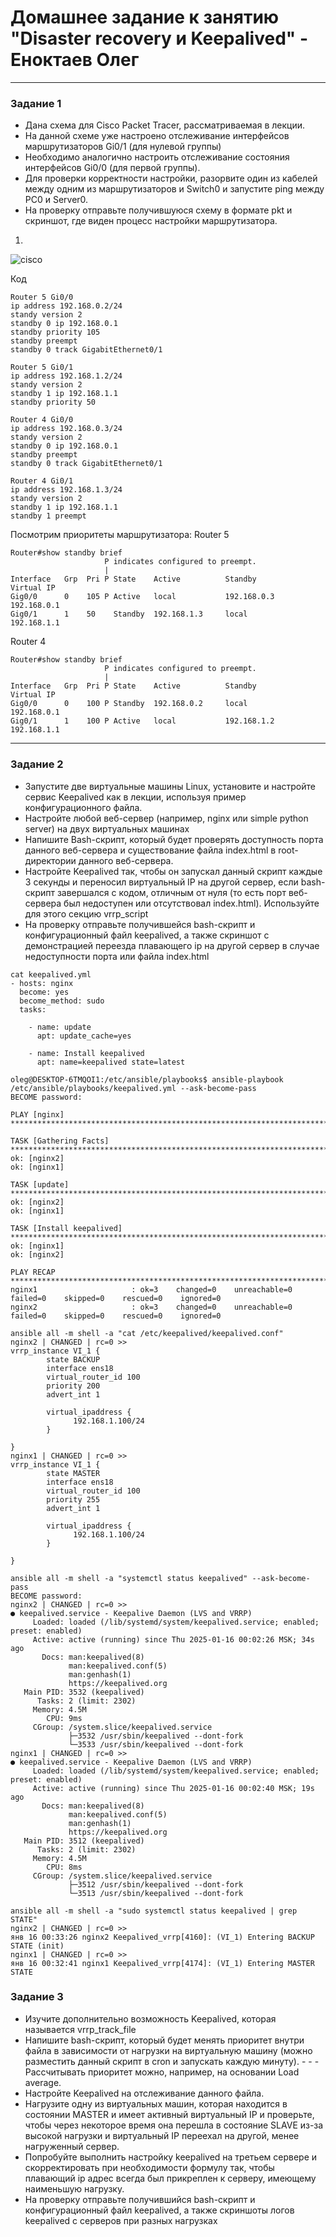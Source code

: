 # Домашнее задание к занятию "Disaster recovery и Keepalived" - Еноктаев Олег




---

### Задание 1

- Дана схема для Cisco Packet Tracer, рассматриваемая в лекции.
- На данной схеме уже настроено отслеживание интерфейсов маршрутизаторов Gi0/1 (для нулевой группы)
- Необходимо аналогично настроить отслеживание состояния интерфейсов Gi0/0 (для первой группы).
- Для проверки корректности настройки, разорвите один из кабелей между одним из маршрутизаторов и Switch0 и запустите ping между PC0 и Server0.
- На проверку отправьте получившуюся схему в формате pkt и скриншот, где виден процесс настройки маршрутизатора.

1.
![cisco](https://github.com/incid3nt/disaster_recovery_keepalived/blob/main/img/PacketTracer_3vxH9ggbzG.png)

Код
```
Router 5 Gi0/0
ip address 192.168.0.2/24
standy version 2
standby 0 ip 192.168.0.1
standby priority 105
standby preempt
standby 0 track GigabitEthernet0/1
```

```
Router 5 Gi0/1
ip address 192.168.1.2/24
standy version 2
standby 1 ip 192.168.1.1
standby priority 50
```

```
Router 4 Gi0/0
ip address 192.168.0.3/24
standy version 2
standby 0 ip 192.168.0.1
standby preempt
standby 0 track GigabitEthernet0/1
```

```
Router 4 Gi0/1
ip address 192.168.1.3/24
standy version 2
standby 1 ip 192.168.1.1
standby 1 preempt
```
Посмотрим приоритеты маршрутизатора:
Router 5
```
Router#show standby brief
                     P indicates configured to preempt.
                     |
Interface   Grp  Pri P State    Active          Standby         Virtual IP
Gig0/0      0    105 P Active   local           192.168.0.3     192.168.0.1    
Gig0/1      1    50    Standby  192.168.1.3     local           192.168.1.1    
```
Router 4
```
Router#show standby brief
                     P indicates configured to preempt.
                     |
Interface   Grp  Pri P State    Active          Standby         Virtual IP
Gig0/0      0    100 P Standby  192.168.0.2     local           192.168.0.1    
Gig0/1      1    100 P Active   local           192.168.1.2     192.168.1.1   
```
---

### Задание 2

- Запустите две виртуальные машины Linux, установите и настройте сервис Keepalived как в лекции, используя пример конфигурационного файла.
- Настройте любой веб-сервер (например, nginx или simple python server) на двух виртуальных машинах
- Напишите Bash-скрипт, который будет проверять доступность порта данного веб-сервера и существование файла index.html в root-директории данного веб-сервера.
- Настройте Keepalived так, чтобы он запускал данный скрипт каждые 3 секунды и переносил виртуальный IP на другой сервер, если bash-скрипт завершался с кодом, отличным от нуля (то есть порт веб-сервера был недоступен или отсутствовал index.html). Используйте для этого секцию vrrp_script
- На проверку отправьте получившейся bash-скрипт и конфигурационный файл keepalived, а также скриншот с демонстрацией переезда плавающего ip на другой сервер в случае недоступности порта или файла index.html

```
cat keepalived.yml
- hosts: nginx
  become: yes
  become_method: sudo
  tasks:

    - name: update
      apt: update_cache=yes

    - name: Install keepalived
      apt: name=keepalived state=latest
```
```
oleg@DESKTOP-6TMQOI1:/etc/ansible/playbooks$ ansible-playbook /etc/ansible/playbooks/keepalived.yml --ask-become-pass
BECOME password:

PLAY [nginx] ********************************************************************************************************************************************************************************

TASK [Gathering Facts] **********************************************************************************************************************************************************************
ok: [nginx2]
ok: [nginx1]

TASK [update] *******************************************************************************************************************************************************************************
ok: [nginx2]
ok: [nginx1]

TASK [Install keepalived] *******************************************************************************************************************************************************************
ok: [nginx1]
ok: [nginx2]

PLAY RECAP **********************************************************************************************************************************************************************************
nginx1                     : ok=3    changed=0    unreachable=0    failed=0    skipped=0    rescued=0    ignored=0
nginx2                     : ok=3    changed=0    unreachable=0    failed=0    skipped=0    rescued=0    ignored=0
```

```
ansible all -m shell -a "cat /etc/keepalived/keepalived.conf"
nginx2 | CHANGED | rc=0 >>
vrrp_instance VI_1 {
        state BACKUP
        interface ens18
        virtual_router_id 100
        priority 200
        advert_int 1

        virtual_ipaddress {
              192.168.1.100/24
        }

}
nginx1 | CHANGED | rc=0 >>
vrrp_instance VI_1 {
        state MASTER
        interface ens18
        virtual_router_id 100
        priority 255
        advert_int 1

        virtual_ipaddress {
              192.168.1.100/24
        }

}
```

```
ansible all -m shell -a "systemctl status keepalived" --ask-become-pass
BECOME password:
nginx2 | CHANGED | rc=0 >>
● keepalived.service - Keepalive Daemon (LVS and VRRP)
     Loaded: loaded (/lib/systemd/system/keepalived.service; enabled; preset: enabled)
     Active: active (running) since Thu 2025-01-16 00:02:26 MSK; 34s ago
       Docs: man:keepalived(8)
             man:keepalived.conf(5)
             man:genhash(1)
             https://keepalived.org
   Main PID: 3532 (keepalived)
      Tasks: 2 (limit: 2302)
     Memory: 4.5M
        CPU: 9ms
     CGroup: /system.slice/keepalived.service
             ├─3532 /usr/sbin/keepalived --dont-fork
             └─3533 /usr/sbin/keepalived --dont-fork
nginx1 | CHANGED | rc=0 >>
● keepalived.service - Keepalive Daemon (LVS and VRRP)
     Loaded: loaded (/lib/systemd/system/keepalived.service; enabled; preset: enabled)
     Active: active (running) since Thu 2025-01-16 00:02:40 MSK; 19s ago
       Docs: man:keepalived(8)
             man:keepalived.conf(5)
             man:genhash(1)
             https://keepalived.org
   Main PID: 3512 (keepalived)
      Tasks: 2 (limit: 2302)
     Memory: 4.5M
        CPU: 8ms
     CGroup: /system.slice/keepalived.service
             ├─3512 /usr/sbin/keepalived --dont-fork
             └─3513 /usr/sbin/keepalived --dont-fork
```
```
ansible all -m shell -a "sudo systemctl status keepalived | grep STATE"
nginx2 | CHANGED | rc=0 >>
янв 16 00:33:26 nginx2 Keepalived_vrrp[4160]: (VI_1) Entering BACKUP STATE (init)
nginx1 | CHANGED | rc=0 >>
янв 16 00:32:41 nginx1 Keepalived_vrrp[4174]: (VI_1) Entering MASTER STATE
```

### Задание 3

- Изучите дополнительно возможность Keepalived, которая называется vrrp_track_file
- Напишите bash-скрипт, который будет менять приоритет внутри файла в зависимости от нагрузки на виртуальную машину (можно разместить данный скрипт в cron и запускать каждую минуту). - - - Рассчитывать приоритет можно, например, на основании Load average.
- Настройте Keepalived на отслеживание данного файла.
- Нагрузите одну из виртуальных машин, которая находится в состоянии MASTER и имеет активный виртуальный IP и проверьте, чтобы через некоторое время она перешла в состояние SLAVE из-за высокой нагрузки и виртуальный IP переехал на другой, менее нагруженный сервер.
- Попробуйте выполнить настройку keepalived на третьем сервере и скорректировать при необходимости формулу так, чтобы плавающий ip адрес всегда был прикреплен к серверу, имеющему наименьшую нагрузку.
- На проверку отправьте получившийся bash-скрипт и конфигурационный файл keepalived, а также скриншоты логов keepalived с серверов при разных нагрузках

